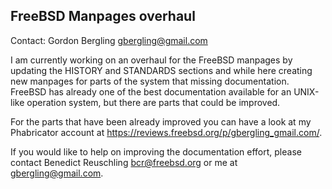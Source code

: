 ## FreeBSD Manpages overhaul ##

Contact: Gordon Bergling <gbergling@gmail.com> 

I am currently working on an overhaul for the FreeBSD manpages by updating the HISTORY and STANDARDS sections and while here creating new manpages for parts of the system that missing documentation. FreeBSD has already one of the best documentation available for an UNIX-like operation system, but there are parts that could be improved.

For the parts that have been already improved you can have a look at my Phabricator account at https://reviews.freebsd.org/p/gbergling_gmail.com/.

If you would like to help on improving the documentation effort, please contact Benedict Reuschling <bcr@freebsd.org> or me at gbergling@gmail.com.
